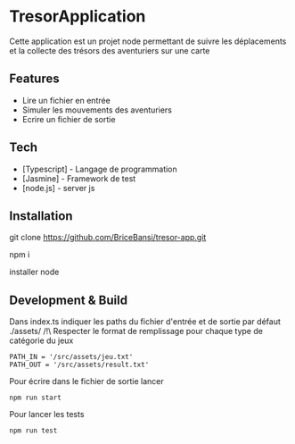 # TresorApplication
Cette application est un projet node permettant de suivre les déplacements et la collecte des trésors des aventuriers sur une carte

## Features

- Lire un fichier en entrée
- Simuler les mouvements des aventuriers
- Ecrire un fichier de sortie

## Tech

- [Typescript] - Langage de programmation
- [Jasmine] - Framework de test
- [node.js] - server js

## Installation

git clone  https://github.com/BriceBansi/tresor-app.git

npm i

installer node

## Development & Build

Dans index.ts indiquer les paths du fichier d'entrée et de sortie par défaut ./assets/
/!\ Respecter le format de remplissage pour chaque type de catégorie du jeux
```
PATH_IN = '/src/assets/jeu.txt'
PATH_OUT = '/src/assets/result.txt'
```
Pour écrire dans le fichier de sortie lancer
```
npm run start
```
Pour lancer les tests
```
npm run test
```

